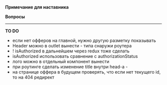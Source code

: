 **Примечание для наставника**  



**Вопросы**


----
**TO DO**
- если нет офферов на главной, нужно другую разметку показывать
- Header можно в outlet вынести - типа снаружи роутера
- ! isAuthorized в дальнейшем через redux тоже сделать
- isAuthorized  использовать сравнение с authorizationStatus
- лого можно в отдельный компонент вынести
- при роутинге сделать изменение title внутри head-а - <HemletProvider>
- на странице оффера в будущем проверять, что если нет текущего id, то на 404 редирект

